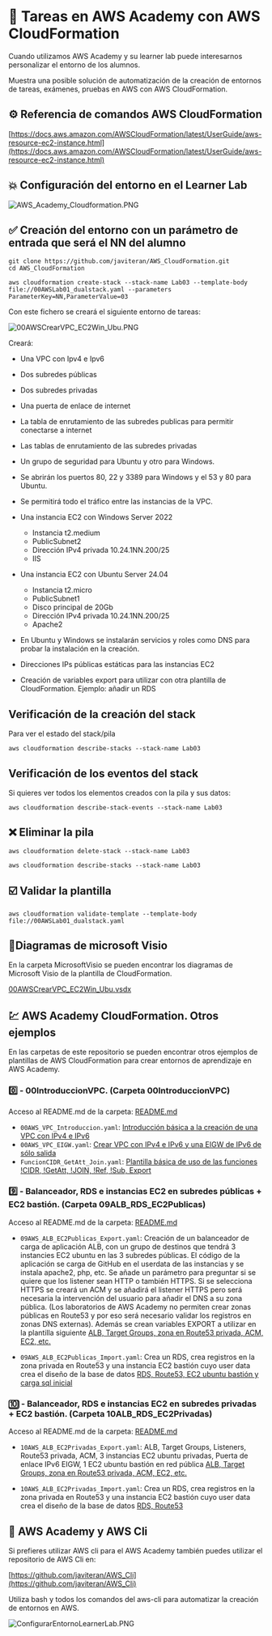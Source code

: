 # :dizzy: Tareas en AWS Academy con AWS CloudFormation

Cuando utilizamos AWS Academy y su learner lab puede interesarnos personalizar el entorno de los alumnos.

Muestra una posible solución de automatización de la creación de entornos de tareas, exámenes, pruebas en AWS con AWS CloudFormation.

## :gear: Referencia de comandos AWS CloudFormation

[https://docs.aws.amazon.com/AWSCloudFormation/latest/UserGuide/aws-resource-ec2-instance.html](https://docs.aws.amazon.com/AWSCloudFormation/latest/UserGuide/aws-resource-ec2-instance.html)

## :collision: Configuración del entorno en el Learner Lab

![AWS_Academy_Cloudformation.PNG](imagenes/AWS_Academy_Cloudformation.PNG)

## :white_check_mark: Creación del entorno con un parámetro de entrada que será el NN del alumno

```git
git clone https://github.com/javiteran/AWS_CloudFormation.git
cd AWS_CloudFormation

aws cloudformation create-stack --stack-name Lab03 --template-body file://00AWSLab01_dualstack.yaml --parameters ParameterKey=NN,ParameterValue=03
```

Con este fichero se creará el siguiente entorno de tareas:

![00AWSCrearVPC_EC2Win_Ubu.PNG](imagenes/00AWSCrearVPC_EC2Win_Ubu.PNG)

Creará:

* Una VPC con Ipv4 e Ipv6
* Dos subredes públicas
* Dos subredes privadas
* Una puerta de enlace de internet
* La tabla de enrutamiento de las subredes publicas para permitir conectarse a internet
* Las tablas de enrutamiento de las subredes privadas
* Un grupo de seguridad para Ubuntu y otro para Windows.
* Se abrirán los puertos 80, 22 y 3389 para Windows y el 53 y 80  para Ubuntu.
* Se permitirá todo el tráfico entre las instancias de la VPC.
* Una instancia EC2 con Windows Server 2022
  * Instancia t2.medium
  * PublicSubnet2
  * Dirección IPv4 privada 10.24.1NN.200/25
  * IIS

* Una instancia EC2 con Ubuntu Server 24.04
  * Instancia t2.micro
  * PublicSubnet1
  * Disco principal de 20Gb
  * Dirección IPv4 privada 10.24.1NN.200/25
  * Apache2
* En Ubuntu y Windows se instalarán servicios y roles como DNS para probar la instalación en la creación.
* Direcciones IPs públicas estáticas para las instancias EC2

* Creación de variables export para utilizar con otra plantilla de CloudFormation. Ejemplo: añadir un RDS

## Verificación de la creación del stack

Para ver el estado del stack/pila

```aws-cli
aws cloudformation describe-stacks --stack-name Lab03

```

## Verificación de los eventos del stack

Si quieres ver todos los elementos creados con la pila y sus datos:

```aws-cli
aws cloudformation describe-stack-events --stack-name Lab03
```

## :x: Eliminar la pila

```aws-cli
aws cloudformation delete-stack --stack-name Lab03

aws cloudformation describe-stacks --stack-name Lab03
```

## :ballot_box_with_check: Validar la plantilla

```aws-cli
aws cloudformation validate-template --template-body file://00AWSLab01_dualstack.yaml
```

## :blue_book:Diagramas de microsoft Visio

En la carpeta MicrosoftVisio se pueden encontrar los diagramas de Microsoft Visio de la plantilla de CloudFormation.

[00AWSCrearVPC_EC2Win_Ubu.vsdx](MicrosoftVisio/)

## :chart: AWS Academy CloudFormation. Otros ejemplos

En las carpetas de este repositorio se pueden encontrar otros ejemplos de plantillas de AWS CloudFormation para crear entornos de aprendizaje en AWS Academy.

### :zero: - 00IntroduccionVPC. (Carpeta 00IntroduccionVPC)

Acceso al README.md de la carpeta: [README.md](00IntroduccionVPC/README.md)
  
* `00AWS_VPC_Introduccion.yaml`: [Introducción básica a la creación de una VPC con IPv4 e IPv6](00IntroduccionVPC/00AWS_VPC_Introduccion.yaml)
* `00AWS_VPC_EIGW.yaml`: [Crear VPC con IPv4 e IPv6 y una EIGW de IPv6 de sólo salida](00IntroduccionVPC/00AWS_VPC_EIGW.yaml)
* `FuncionCIDR_GetAtt_Join.yaml`: [Plantilla básica de uso de las funciones !CIDR, !GetAtt, !JOIN, !Ref, !Sub, Export](00IntroduccionVPC/FuncionCIDR_GetAtt_Join.yaml)

### :nine: - Balanceador, RDS e instancias EC2 en subredes públicas + EC2 bastión. (Carpeta 09ALB_RDS_EC2Publicas)

Acceso al README.md de la carpeta: [README.md](09ALB_RDS_EC2Publicas/README.md)
  
* `09AWS_ALB_EC2Publicas_Export.yaml`: Creación de un balanceador de carga de aplicación ALB, con un grupo de destinos que tendrá 3 instancies EC2 ubuntu en las 3 subredes públicas. El código de la aplicación se carga de GitHub en el userdata de las instancias y se instala apache2, php, etc. Se añade un parámetro para preguntar si se quiere que los listener sean HTTP o también HTTPS. Si se selecciona HTTPS se creará un ACM y se añadirá el listener HTTPS pero será necesaria la intervención del usuario para añadir el DNS a su zona pública. (Los laboratorios de AWS Academy no permiten crear zonas públicas en Route53 y por eso será necesario validar los registros en zonas DNS externas).
Además se crean variables EXPORT a utilizar en la plantilla siguiente  [ALB, Target Groups, zona en Route53 privada, ACM, EC2, etc.](09ALB_RDS_EC2Publicas/09AWS_ALB_EC2Publicas_Export.yaml)

* `09AWS_ALB_EC2Publicas_Import.yaml`: Crea un RDS, crea registros en la zona privada en Route53 y una instancia EC2 bastión cuyo user data crea el diseño de la base de datos  [RDS, Route53, EC2 ubuntu bastión y carga sql inicial](09AWS_RDS_EC2Publicas_Import.yaml)

### :keycap_ten: - Balanceador, RDS e instancias EC2 en subredes privadas + EC2 bastión. (Carpeta 10ALB_RDS_EC2Privadas)

Acceso al README.md de la carpeta: [README.md](10ALB_RDS_EC2Privadas/README.md)
  
* `10AWS_ALB_EC2Privadas_Export.yaml`: ALB, Target Groups, Listeners, Route53 privada, ACM, 3 instancias EC2 ubuntu privadas, Puerta de enlace IPv6 EIGW, 1 EC2 ubuntu bastión en red pública [ALB, Target Groups, zona en Route53 privada, ACM, EC2, etc.](10ALB_RDS_EC2Privadas/10AWS_ALB_EC2Privadas_Export.yaml)

* `10AWS_ALB_EC2Privadas_Import.yaml`: Crea un RDS, crea registros en la zona privada en Route53 y una instancia EC2 bastión cuyo user data crea el diseño de la base de datos  [RDS, Route53](10ALB_RDS_EC2Privadas/10AWS_RDS_EC2Privadas_Import.yaml)

## :trident: AWS Academy y AWS Cli

Si prefieres utilizar AWS cli para el AWS Academy también puedes utilizar el repositorio de AWS Cli en:

[https://github.com/javiteran/AWS_Cli](https://github.com/javiteran/AWS_Cli)

Utiliza bash y todos los comandos del aws-cli para automatizar la creación de entornos en AWS.

![ConfigurarEntornoLearnerLab.PNG](imagenes/ConfigurarEntornoLearnerLab.PNG)
